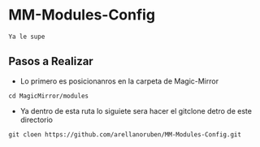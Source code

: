 # MM-Modules-Config
```
Ya le supe 
````
## Pasos a Realizar
* Lo primero es posicionanros en la carpeta de Magic-Mirror
```
cd MagicMirror/modules
````
* Ya dentro de esta ruta lo siguiete sera hacer el gitclone detro de este directorio
```
git cloen https://github.com/arellanoruben/MM-Modules-Config.git
````
